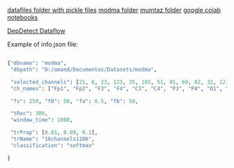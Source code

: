 [datafiles folder with pickle files](https://drive.google.com/drive/folders/1R4TvwhpvsvloHrYbf10Zq8El83rPFEe5?usp=sharing)
[modma folder](https://drive.google.com/drive/folders/1R4TvwhpvsvloHrYbf10Zq8El83rPFEe5?usp=sharing)
[mumtaz folder](https://drive.google.com/drive/folders/1R4TvwhpvsvloHrYbf10Zq8El83rPFEe5?usp=sharing)
[google colab notebooks](https://drive.google.com/drive/folders/1b-U9a6QVeCvEmXdv0VoxJwvgrd9x6D2e?usp=sharing)

[DepDetect Dataflow](https://www.figma.com/file/EcJ9jFfj6ejyPxTtE2kcuH/eegDep?type=whiteboard&t=COwI8jHtaG9aVf41-1)

Example of info.json file:

```python

{"dbname": "modma",
 "dbpath": "D:/amand/Documentos/Datasets/modma",

 "selected_channels": [21, 8, 23, 123, 35, 103, 51, 91, 69, 82, 32, 121, 44, 107, 57, 95],
 "ch_names": ["Fp1", "Fp2", "F3", "F4", "C3", "C4", "P3", "P4", "O1", "O2", "F7", "F8", "T3", "T4", "T5", "T6"],

 "fs": 250, "f0": 50, "fa": 0.5, "fb": 50,

 "tRec": 300,
 "window_time": 1000,

 "trProp": [0.81, 0.09, 0.1],
 "trName": "16channels1106",
 "classification": "softmax"

}


